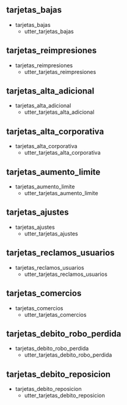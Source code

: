## tarjetas_bajas
* tarjetas_bajas
  - utter_tarjetas_bajas

## tarjetas_reimpresiones
* tarjetas_reimpresiones
  - utter_tarjetas_reimpresiones

## tarjetas_alta_adicional
* tarjetas_alta_adicional
  - utter_tarjetas_alta_adicional

## tarjetas_alta_corporativa
* tarjetas_alta_corporativa
  - utter_tarjetas_alta_corporativa

## tarjetas_aumento_limite
* tarjetas_aumento_limite
  - utter_tarjetas_aumento_limite

## tarjetas_ajustes
* tarjetas_ajustes
  - utter_tarjetas_ajustes

## tarjetas_reclamos_usuarios
* tarjetas_reclamos_usuarios
  - utter_tarjetas_reclamos_usuarios

## tarjetas_comercios
* tarjetas_comercios
  - utter_tarjetas_comercios

## tarjetas_debito_robo_perdida
* tarjetas_debito_robo_perdida
  - utter_tarjetas_debito_robo_perdida

## tarjetas_debito_reposicion
* tarjetas_debito_reposicion
  - utter_tarjetas_debito_reposicion